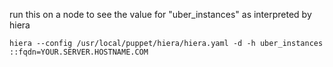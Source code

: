 
run this on a node to see the value for "uber_instances" as interpreted by hiera
```
hiera --config /usr/local/puppet/hiera/hiera.yaml -d -h uber_instances ::fqdn=YOUR.SERVER.HOSTNAME.COM
```

